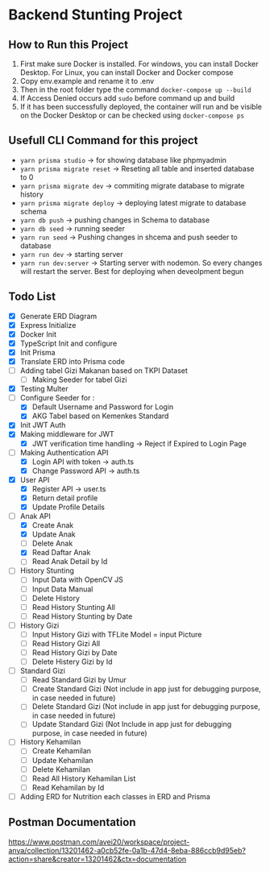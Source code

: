 # Backend Stunting Project

## **How to Run this Project**

1. First make sure Docker is installed. For windows, you can install Docker Desktop. For Linux, you can install Docker and Docker compose
2. Copy env.example and rename it to .env
3. Then in the root folder type the command `docker-compose up --build`
4. If Access Denied occurs add `sudo` before command up and build
5. If it has been successfully deployed, the container will run and be visible on the Docker Desktop or can be checked using `docker-compose ps`

## **Usefull CLI Command for this project**

- `yarn prisma studio` -> for showing database like phpmyadmin
- `yarn prisma migrate reset` -> Reseting all table and inserted database to 0
- `yarn prisma migrate dev` -> commiting migrate database to migrate history
- `yarn prisma migrate deploy` -> deploying latest migrate to database schema
- `yarn db push` -> pushing changes in Schema to database
- `yarn db seed` -> running seeder
- `yarn run seed` -> Pushing changes in shcema and push seeder to database
- `yarn run dev` -> starting server
- `yarn run dev:server` -> Starting server with nodemon. So every changes will restart the server. Best for deploying when deveolpment begun

## **Todo List**

- [X] Generate ERD Diagram
- [X] Express Initialize
- [X] Docker Init
- [X] TypeScript Init and configure
- [X] Init Prisma
- [X] Translate ERD into Prisma code
- [ ] Adding tabel Gizi Makanan based on TKPI Dataset
  - [ ] Making Seeder for tabel Gizi
- [X] Testing Multer
- [ ] Configure Seeder for :
  - [X] Default Username and Password for Login
  - [X] AKG Tabel based on Kemenkes Standard
- [X] Init JWT Auth
- [X] Making middleware for JWT 
  - [X] JWT verification time handling -> Reject if Expired to Login Page
- [ ] Making Authentication API
  - [X] Login API with token -> auth.ts
  - [X] Change Password API -> auth.ts
- [X] User API
  - [X] Register API -> user.ts
  - [X] Return detail profile
  - [X] Update Profile Details
- [ ] Anak API
  - [X] Create Anak
  - [X] Update Anak
  - [ ] Delete Anak 
  - [X] Read Daftar Anak 
  - [ ] Read Anak Detail by Id
- [ ] History Stunting 
  - [ ] Input Data with OpenCV JS 
  - [ ] Input Data Manual 
  - [ ] Delete History
  - [ ] Read History Stunting All
  - [ ] Read History Stunting by Date
- [ ] History Gizi 
  - [ ] Input History Gizi with TFLite Model = input Picture 
  - [ ] Read History Gizi All 
  - [ ] Read History Gizi by Date 
  - [ ] Delete Histery Gizi by Id 
- [ ] Standard Gizi 
  - [ ] Read Standard Gizi by Umur 
  - [ ] Create Standard Gizi (Not include in app just for debugging purpose, in case needed in future)
  - [ ] Delete Standard Gizi (Not include in app just for debugging purpose, in case needed in future)
  - [ ] Update Standard Gizi (Not Include in app just for debugging purpose, in case needed in future)
- [ ] History Kehamilan 
  - [ ] Create Kehamilan
  - [ ] Update Kehamilan 
  - [ ] Delete Kehamilan 
  - [ ] Read All History Kehamilan List 
  - [ ] Read Kehamilan by Id 
- [ ] Adding ERD for Nutrition each classes in ERD and Prisma

## **Postman Documentation** 

<https://www.postman.com/avei20/workspace/project-anya/collection/13201462-a0cb52fe-0a1b-47d4-8eba-886ccb9d95eb?action=share&creator=13201462&ctx=documentation>